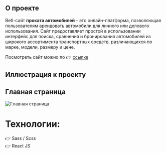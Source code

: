 ## О проекте

<p>Веб-сайт <b>проката автомобилей</b> - это онлайн-платформа, позволяющая пользователям арендовать автомобили для личного или делового использования. 
Сайт предоставляет простой в использовании интерфейс для поиска, сравнения и бронирования автомобилей из широкого ассортимента транспортных средств, 
различающихся по марке, модели, размеру и цене.</p>
Посмотреть сайт можно по 👉 <a href="https://marvelous-longma-e7392b.netlify.app"> ссылке </a>

## Иллюстрация к проекту

## Главная страница
![Главная страница](https://github.com/DanilVystupov/car-rent/blob/main/home.png)

<h1>Технологии:</h2>
👉 Sass / Scss <br>
👉 React JS
